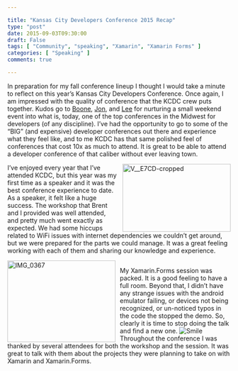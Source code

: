 ```yaml
---

title: "Kansas City Developers Conference 2015 Recap"
type: "post"
date: 2015-09-03T09:30:00
draft: False
tags: [ "Community", "speaking", "Xamarin", "Xamarin Forms" ]
categories: [ "Speaking" ]
comments: true

---
```


<p>In preparation for my fall conference lineup I thought I would take a minute to reflect on this year’s Kansas City Developers Conference. Once again, I am impressed with the quality of conference that the KCDC crew puts together. Kudos go to <a href="https://twitter.com/boontlee" target="_blank">Boone</a>, <a href="https://twitter.com/jonathanfmills" target="_blank">Jon</a>, and <a href="https://twitter.com/leebrandt" target="_blank">Lee</a> for nurturing a small weekend event into what is, today, one of the top conferences in the Midwest for developers (of any discipline). I’ve had the opportunity to go to some of the “BIG” (and expensive) developer conferences out there and experience what they feel like, and to me KCDC has that same polished feel of conferences that cost 10x as much to attend. It is great to be able to attend a developer conference of that caliber without ever leaving town.</p>  <div style="float: right"><a href="/img/posts/V__E7CD-cropped.jpg"><img title="V__E7CD-cropped" style="border-left-width: 0px; border-right-width: 0px; background-image: none; border-bottom-width: 0px; padding-top: 0px; padding-left: 0px; margin-left: 10px; display: inline; padding-right: 0px; border-top-width: 0px" border="0" alt="V__E7CD-cropped" src="/img/posts/V__E7CD-cropped_thumb.jpg" width="244" height="153" /></a></div>  <p>I’ve enjoyed every year that I’ve attended KCDC, but this year was my first time as a speaker and it was the best conference experience to date. As a speaker, it felt like a huge success. The workshop that Brent and I provided was well attended, and pretty much went exactly as expected. We had some hiccups related to WiFi issues with internet dependencies we couldn’t get around, but we were prepared for the parts we could manage. It was a great feeling working with each of them and sharing our knowledge and experience. </p>  <div style="clear: both"></div>  <div style="float: left"><a href="/img/posts/IMG_0367.jpg"><img title="IMG_0367" style="border-left-width: 0px; border-right-width: 0px; background-image: none; border-bottom-width: 0px; padding-top: 0px; padding-left: 0px; display: inline; padding-right: 0px; border-top-width: 0px; margin-right: 10px" border="0" alt="IMG_0367" src="/img/posts/IMG_0367_thumb.jpg" width="244" height="184" /></a></div>  <p>My Xamarin.Forms session was packed. It is a good feeling to have a full room. Beyond that, I didn’t have any strange issues with the android emulator failing, or devices not being recognized, or un-noticed typos in the code the stopped the demo. So, clearly it is time to stop doing the talk and find a new one. <img class="wlEmoticon wlEmoticon-smile" style="border-top-style: none; border-left-style: none; border-bottom-style: none; border-right-style: none" alt="Smile" src="/img/posts/wlEmoticon-smile.png" /> Throughout the conference I was thanked by several attendees for both the workshop and the session. It was great to talk with them about the projects they were planning to take on with Xamarin and Xamarin.Forms. </p>  <div style="clear: both"></div>
